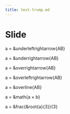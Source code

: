 ```yaml
---
title: test-trump.md
---
```



# Slide 

a = &underleftrightarrow{AB}

a = &underrightarrow{AB}

a = &overrightarrow{AB}

a = &overleftrightarrow{AB}

a = &overline{AB}

a = &math{a &times; b}

a = &frac{&root{a}{3}}{3}

